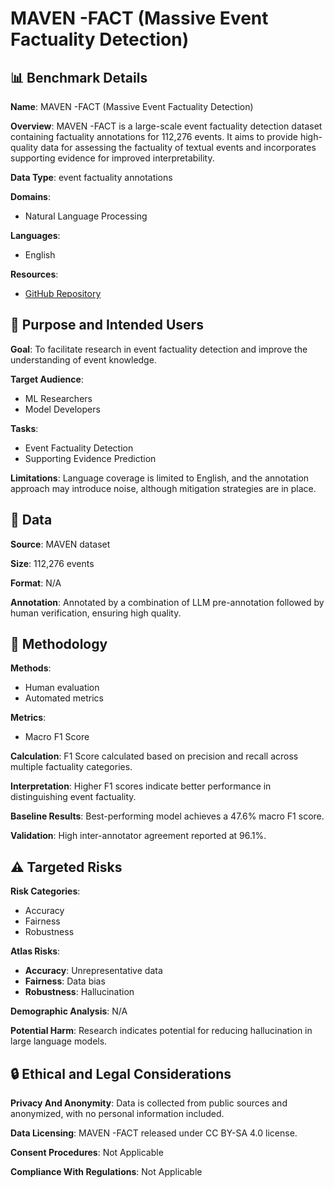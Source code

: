 # MAVEN -FACT (Massive Event Factuality Detection)

## 📊 Benchmark Details

**Name**: MAVEN -FACT (Massive Event Factuality Detection)

**Overview**: MAVEN -FACT is a large-scale event factuality detection dataset containing factuality annotations for 112,276 events. It aims to provide high-quality data for assessing the factuality of textual events and incorporates supporting evidence for improved interpretability.

**Data Type**: event factuality annotations

**Domains**:
- Natural Language Processing

**Languages**:
- English

**Resources**:
- [GitHub Repository](https://github.com/THU-KEG/MAVEN-FACT)

## 🎯 Purpose and Intended Users

**Goal**: To facilitate research in event factuality detection and improve the understanding of event knowledge.

**Target Audience**:
- ML Researchers
- Model Developers

**Tasks**:
- Event Factuality Detection
- Supporting Evidence Prediction

**Limitations**: Language coverage is limited to English, and the annotation approach may introduce noise, although mitigation strategies are in place.

## 💾 Data

**Source**: MAVEN dataset

**Size**: 112,276 events

**Format**: N/A

**Annotation**: Annotated by a combination of LLM pre-annotation followed by human verification, ensuring high quality.

## 🔬 Methodology

**Methods**:
- Human evaluation
- Automated metrics

**Metrics**:
- Macro F1 Score

**Calculation**: F1 Score calculated based on precision and recall across multiple factuality categories.

**Interpretation**: Higher F1 scores indicate better performance in distinguishing event factuality.

**Baseline Results**: Best-performing model achieves a 47.6% macro F1 score.

**Validation**: High inter-annotator agreement reported at 96.1%.

## ⚠️ Targeted Risks

**Risk Categories**:
- Accuracy
- Fairness
- Robustness

**Atlas Risks**:
- **Accuracy**: Unrepresentative data
- **Fairness**: Data bias
- **Robustness**: Hallucination

**Demographic Analysis**: N/A

**Potential Harm**: Research indicates potential for reducing hallucination in large language models.

## 🔒 Ethical and Legal Considerations

**Privacy And Anonymity**: Data is collected from public sources and anonymized, with no personal information included.

**Data Licensing**: MAVEN -FACT released under CC BY-SA 4.0 license.

**Consent Procedures**: Not Applicable

**Compliance With Regulations**: Not Applicable
